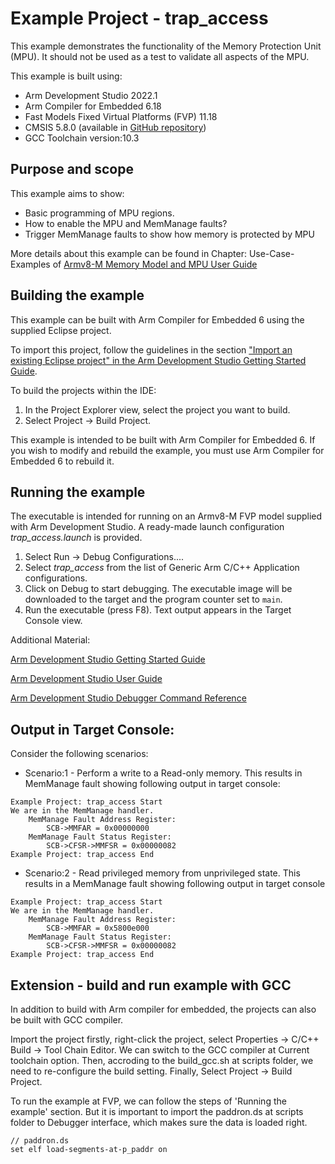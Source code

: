 # Example Project - trap_access

This example demonstrates the functionality of the Memory Protection Unit (MPU). It should not be used as a test to validate all aspects of the MPU.

This example is built using:
- Arm Development Studio 2022.1
- Arm Compiler for Embedded 6.18
- Fast Models Fixed Virtual Platforms (FVP) 11.18
- CMSIS 5.8.0 (available in [GitHub repository](https://github.com/ARM-software/CMSIS_5))
- GCC Toolchain version:10.3

## Purpose and scope

This example aims to show:

- Basic programming of MPU regions.
- How to enable the MPU and MemManage faults?
- Trigger MemManage faults to show how memory is protected by MPU

More details about this example can be found in Chapter: Use-Case-Examples of [Armv8-M Memory Model and MPU User Guide](https://developer.arm.com/documentation/107565/latest/)

## Building the example

This example can be built with Arm Compiler for Embedded 6 using the supplied Eclipse project.

To import this project, follow the guidelines in the section ["Import an existing Eclipse project" in the Arm Development Studio Getting Started Guide](https://developer.arm.com/documentation/101469/2022-1/Projects-and-examples-in-Arm-Development-Studio/Importing-and-exporting-projects/Import-an-existing-Eclipse-project?lang=en). 

To build the projects within the IDE:

1. In the Project Explorer view, select the project you want to build.
2. Select Project → Build Project.

This example is intended to be built with Arm Compiler for Embedded 6. If you wish to modify and rebuild the example, you must use Arm Compiler for Embedded 6 to rebuild it.


## Running the example

The executable is intended for running on an Armv8-M FVP model supplied with Arm Development Studio. A ready-made launch configuration *trap_access.launch* is provided.

1. Select Run → Debug Configurations....
2. Select *trap_access* from the list of Generic Arm C/C++ Application configurations.
3. Click on Debug to start debugging. The executable image will be downloaded to the target and the program counter set to `main`.
4. Run the executable (press F8). Text output appears in the Target Console view.

Additional Material:

[Arm Development Studio Getting Started Guide](https://developer.arm.com/documentation/101469)

[Arm Development Studio User Guide](https://developer.arm.com/documentation/101470)

[Arm Development Studio Debugger Command Reference](https://developer.arm.com/documentation/101471)

## Output in Target Console:

Consider the following scenarios:

- Scenario:1 - Perform a write to a Read-only memory. This results in MemManage fault showing following output in target console:

```
Example Project: trap_access Start
We are in the MemManage handler. 
    MemManage Fault Address Register: 
        SCB->MMFAR = 0x00000000
    MemManage Fault Status Register: 
        SCB->CFSR->MMFSR = 0x00000082
Example Project: trap_access End
```

- Scenario:2 - Read privileged memory from unprivileged state. This results in a  MemManage fault showing following output in target console

```
Example Project: trap_access Start
We are in the MemManage handler. 
    MemManage Fault Address Register: 
        SCB->MMFAR = 0x5800e000
    MemManage Fault Status Register: 
        SCB->CFSR->MMFSR = 0x00000082
Example Project: trap_access End 
```

## Extension - build and run example with GCC 

In addition to build with Arm compiler for embedded, the projects can also be built with GCC compiler. 

   Import the project firstly, right-click the project, select Properties -> C/C++ Build -> Tool Chain Editor. We can switch to the GCC compiler at Current toolchain option. Then, accroding to the build_gcc.sh at scripts folder, we need to re-configure the build setting. Finally, Select Project → Build Project.

   To run the example at FVP, we can follow the steps of 'Running the example' section. But it is important to import the paddron.ds at scripts folder to Debugger interface, which makes sure the data is loaded right. 

   ```
   // paddron.ds
   set elf load-segments-at-p_paddr on
   ```
